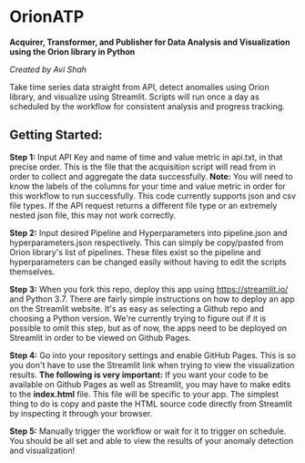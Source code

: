 # OrionATP
**Acquirer, Transformer, and Publisher for Data Analysis and Visualization using the Orion library in Python**

_Created by Avi Shah_

Take time series data straight from API, detect anomalies using Orion library, and visualize using Streamlit. Scripts will run once a day as scheduled by the workflow for consistent analysis and progress tracking.

## Getting Started:

**Step 1:** Input API Key and name of time and value metric in api.txt, in that precise order. This is the file that the acquisition script will read from in order to collect and aggregate the data successfully. **Note:** You will need to know the labels of the columns for your time and value metric in order for this workflow to run successfully. This code currently supports json and csv file types. If the API request returns a different file type or an extremely nested json file, this may not work correctly.

**Step 2:** Input desired Pipeline and Hyperparameters into pipeline.json and hyperparameters.json respectively. This can simply be copy/pasted from Orion library's list of pipelines. These files exist so the pipeline and hyperparameters can be changed easily without having to edit the scripts themselves.

**Step 3:** When you fork this repo, deploy this app using https://streamlit.io/ and Python 3.7. There are fairly simple instructions on how to deploy an app on the Streamlit website. It's as easy as selecting a Github repo and choosing a Python version. We're currently trying to figure out if it is possible to omit this step, but as of now, the apps need to be deployed on Streamlit in order to be viewed on Github Pages.

**Step 4:** Go into your repository settings and enable GitHub Pages. This is so you don't have to use the Streamlit link when trying to view the visualization results. **The following is very important:** If you want your code to be available on Github Pages as well as Streamlit, you may have to make edits to the **index.html** file. This file will be specific to your app. The simplest thing to do is copy and paste the HTML source code directly from Streamlit by inspecting it through your browser.

**Step 5:** Manually trigger the workflow or wait for it to trigger on schedule. You should be all set and able to view the results of your anomaly detection and visualization!
